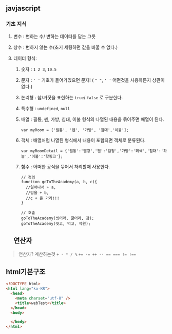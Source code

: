 ## javjascript

### 기초 지식





1. 변수 : 변하는 수/ 변하는 데이터를 담는 그릇

2. 상수 : 변하지 않는 수(초기 세팅하면 값을 바꿀 수 없다.) 

3. 데이터 형식: 

   1. 숫자 : `1 2 3`, `10.5`

   2. 문자 : `' '` 기호가 들어가있으면 문자! ( `" "`, `' '` 어떤것을 사용하든지 상관이 없다.) 

   3. 논리형 : 참/거짓을 표현하는 `true`/ `false` 로 구분한다.

   4. 특수형 : `undefined`, `null`

   5. 배열 : 필통, 펜, 가방, 침대, 이불 형식의 나열된 내용을 묶어주면 배열이 된다.

      `var myRoom = ['필통', '펜', '가방', '침대','이불'];`

   6. 객체 : 배열처럼 나열된 형식에서 내용이 포함되면 객체로 분류된다.

      `var myRoomDetail = {'필통':'빨강','펜':'검정','가방':'회색','침대':'하늘','이불':'핫핑크'};`

   7. 함수 : 어떠한 공식을 묶어서 처리할때 사용한다. 

      ```
      // 정의
      function goToTheAcademy(a, b, c){
        //일어나서 + a,
        //밥을 + b,
        //c + 을 가라!!!
      }

      // 호출
      goToTheAcademy(씻어라, 굶어라, 잠);
      goToTheAcademy(씻고, 먹고, 학원);
      ```


   ## 연산자

> 연산자? 계산하는것
> `+ - * / %`
> `+= -= ++ -- == === != !==`
>


## html기본구조

```html
<!DOCTYPE html>
<html lang="ko-KR">
  <head>
    <meta charset="utf-8" />
    <title>webTest</title>
  </head>
  <body>

  </body>
</html>
```




